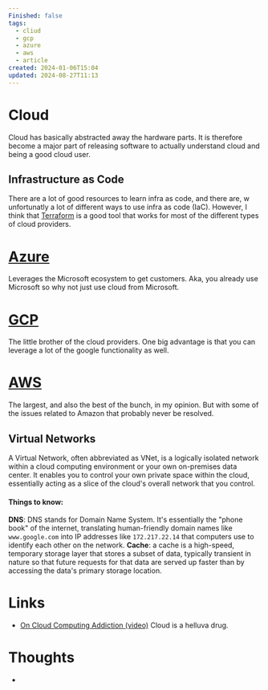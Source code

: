 ```yaml
---
Finished: false
tags:
  - cliud
  - gcp
  - azure
  - aws
  - article
created: 2024-01-06T15:04
updated: 2024-08-27T11:13
---
```

# Cloud

Cloud has basically abstracted away the hardware parts. It is therefore become a major part of releasing software to actually understand cloud and being a good cloud user. 


## Infrastructure as Code 

There are a lot of good resources to learn infra as code, and there are, w unfortunatly a lot of different ways to use infra as code (IaC). However, I think that [Terraform](https://developer.hashicorp.com/terraform/intro) is a good tool that works for most of the different types of cloud providers. 

# [Azure](Azure.md)
Leverages the Microsoft ecosystem to get customers. Aka, you already use Microsoft so why not just use cloud from Microsoft. 

# [GCP](GCP.md)
The little brother of the cloud providers. One big advantage is that you can leverage a lot of the google functionality as well.

# [AWS](AWS.md)
The largest, and also the best of the bunch, in my opinion. But with some of the issues related to Amazon that probably never be resolved. 


## Virtual Networks 
A Virtual Network, often abbreviated as VNet, is a logically isolated network within a cloud computing environment or your own on-premises data center. It enables you to control your own private space within the cloud, essentially acting as a slice of the cloud's overall network that you control.

#### Things to know: 
**DNS**: DNS stands for Domain Name System. It's essentially the "phone book" of the internet, translating human-friendly domain names like `www.google.com` into IP addresses like `172.217.22.14` that computers use to identify each other on the network.
**Cache**: a cache is a high-speed, temporary storage layer that stores a subset of data, typically transient in nature so that future requests for that data are served up faster than by accessing the data's primary storage location.


# Links
- [On Cloud Computing Addiction (video)](https://wilhelmsen.atlassian.net/l/cp/v7PtYEzk) Cloud is a helluva drug.

# Thoughts 
- 


